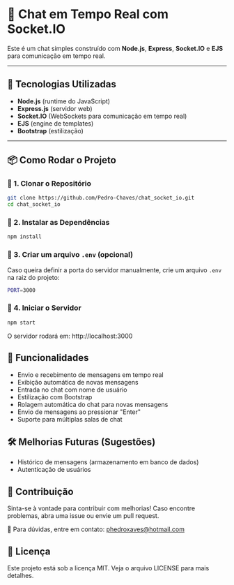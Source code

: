 # 💬 Chat em Tempo Real com Socket.IO

Este é um chat simples construído com **Node.js**, **Express**, **Socket.IO** e **EJS** para comunicação em tempo real.

---

## 🚀 Tecnologias Utilizadas
- **Node.js** (runtime do JavaScript)
- **Express.js** (servidor web)
- **Socket.IO** (WebSockets para comunicação em tempo real)
- **EJS** (engine de templates)
- **Bootstrap** (estilização)

---

## 📦 Como Rodar o Projeto

### 🔹 1. Clonar o Repositório
```sh
git clone https://github.com/Pedro-Chaves/chat_socket_io.git
cd chat_socket_io
```

### 🔹 2. Instalar as Dependências
```sh
npm install
```

### 🔹 3. Criar um arquivo `.env` (opcional)
Caso queira definir a porta do servidor manualmente, crie um arquivo `.env` na raiz do projeto:
```sh
PORT=3000
```

### 🔹 4. Iniciar o Servidor
```sh
npm start
```
O servidor rodará em:
http://localhost:3000

## 🎯 Funcionalidades
- Envio e recebimento de mensagens em tempo real
- Exibição automática de novas mensagens
- Entrada no chat com nome de usuário
- Estilização com Bootstrap
- Rolagem automática do chat para novas mensagens
- Envio de mensagens ao pressionar "Enter"
- Suporte para múltiplas salas de chat

## 🛠 Melhorias Futuras (Sugestões)
- Histórico de mensagens (armazenamento em banco de dados)
- Autenticação de usuários

## 🤝 Contribuição
Sinta-se à vontade para contribuir com melhorias! Caso encontre problemas, abra uma issue ou envie um pull request.

📧 Para dúvidas, entre em contato: phedroxaves@hotmail.com

## 📝 Licença
Este projeto está sob a licença MIT. Veja o arquivo LICENSE para mais detalhes.
